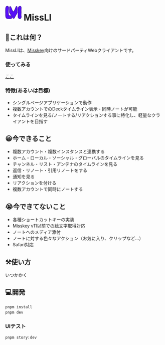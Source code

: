# ![](./public/missli-logo-small.png) MissLI

## 🤔これは何？

MissLIは、[Misskey](https://join.misskey.page/ja-JP/)向けのサードパーティWebクライアントです。

### 使ってみる
[ここ](https://uboar.github.io/missli/)

### 特徴(あるいは目標)
- シングルページアプリケーションで動作
- 複数アカウントでのDeckタイムライン表示・同時ノートが可能
- タイムラインを見る/ノートする/リアクションする事に特化し、軽量なクライアントを目指す

## 😀今できること
- 複数アカウント・複数インスタンスと連携する
- ホーム・ローカル・ソーシャル・グローバルのタイムラインを見る
- チャンネル・リスト・アンテナのタイムラインを見る
- 返信・リノート・引用リノートをする
- 通知を見る
- リアクションを付ける
- 複数アカウントで同時にノートする

## 😭今できてないこと
- 各種ショートカットキーの実装
- Misskey v11以前での絵文字取得対応
- ノートへのメディア添付
- ノートに対する色々なアクション（お気に入り、クリップなど…）
- Safari対応

## ⚒️使い方
いつかかく

## 💻開発

``` sh
pnpm install
pnpm dev
```

### UIテスト
``` sh
pnpm story:dev
```